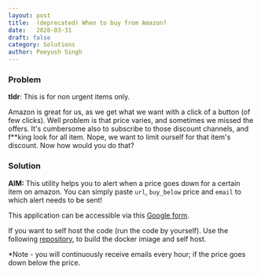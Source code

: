 ```yaml
---
layout: post
title:	(deprecated) When to buy from Amazon?
date:	2020-03-31
draft: false
category: Solutions
author:	Peeyush Singh
---
```


### Problem

**tldr**: This is for non urgent items only.

Amazon is great for us, as we get what we want with a click of a button (of few clicks). Well problem is that price varies, and sometimes we missed the offers. It's cumbersome also to subscribe to those discount channels, and f**king look for all item. Nope, we want to limit ourself for that item's discount. Now how would you do that? 

### Solution

**AIM:** This utility helps you to alert when a price goes down for a certain item on amazon. You can simply paste `url`, `buy_below` price and `email` to which alert needs to be sent! 

This application can be accessible via this [Google form](https://forms.gle/KbYSJnFPHGvKAZzQ7).

If you want to self host the code (run the  code by yourself). Use the following [repository](https://bitbucket.org/peeyushsrj/amzsc/src/master/), to build the docker imiage and self host.

*Note - you will continuously receive emails every hour; if the price goes down below the price.

